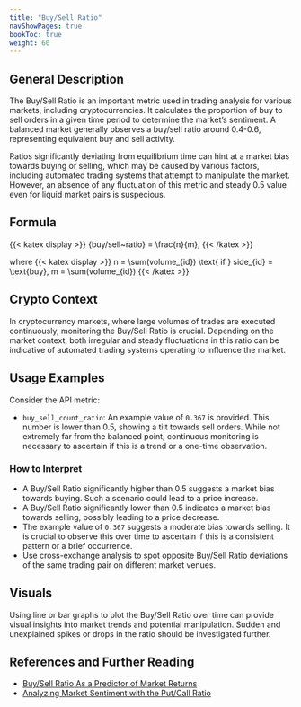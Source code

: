 ```yaml
---
title: "Buy/Sell Ratio"
navShowPages: true
bookToc: true
weight: 60
---
```


## General Description

The Buy/Sell Ratio is an important metric used in trading analysis for various markets, including cryptocurrencies. It calculates the proportion of buy to sell orders in a given time period to determine the market’s sentiment. A balanced market generally observes a buy/sell ratio around 0.4-0.6, representing equivalent buy and sell activity.

Ratios significantly deviating from equilibrium time can hint at a market bias towards buying or selling, which may be caused by various factors, including automated trading systems that attempt to manipulate the market. However, an absence of any fluctuation of this metric and steady 0.5 value even for liquid market pairs is suspecious.

## Formula

{{< katex display >}}
{buy/sell~ratio} = \frac{n}{m},
{{< /katex >}}

where
{{< katex display >}}
n = \sum(volume_{id}) \text{ if } side_{id} = \text{buy}, m = \sum(volume_{id})
{{< /katex >}}

## Crypto Context

In cryptocurrency markets, where large volumes of trades are executed continuously, monitoring the Buy/Sell Ratio is crucial. Depending on the market context, both irregular and steady fluctuations in this ratio can be indicative of automated trading systems operating to influence the market.

## Usage Examples

Consider the API metric:

- `buy_sell_count_ratio`: An example value of `0.367` is provided. This number is lower than 0.5, showing a tilt towards sell orders. While not extremely far from the balanced point, continuous monitoring is necessary to ascertain if this is a trend or a one-time observation.

### How to Interpret

- A Buy/Sell Ratio significantly higher than 0.5 suggests a market bias towards buying. Such a scenario could lead to a price increase.
- A Buy/Sell Ratio significantly lower than 0.5 indicates a market bias towards selling, possibly leading to a price decrease.
- The example value of `0.367` suggests a moderate bias towards selling. It is crucial to observe this over time to ascertain if this is a consistent pattern or a brief occurrence.
- Use cross-exchange analysis to spot opposite Buy/Sell Ratio deviations of the same trading pair on different market venues.

## Visuals

Using line or bar graphs to plot the Buy/Sell Ratio over time can provide visual insights into market trends and potential manipulation. Sudden and unexplained spikes or drops in the ratio should be investigated further.

## References and Further Reading

- [Buy/Sell Ratio As a Predictor of Market Returns](https://www.aaii.com/journal/article/buy-sell-ratio-as-a-predictor-of-market-returns)
- [Analyzing Market Sentiment with the Put/Call Ratio](https://www.investopedia.com/articles/active-trading/051215/analyzing-market-sentiment-putcall-ratio.asp)
